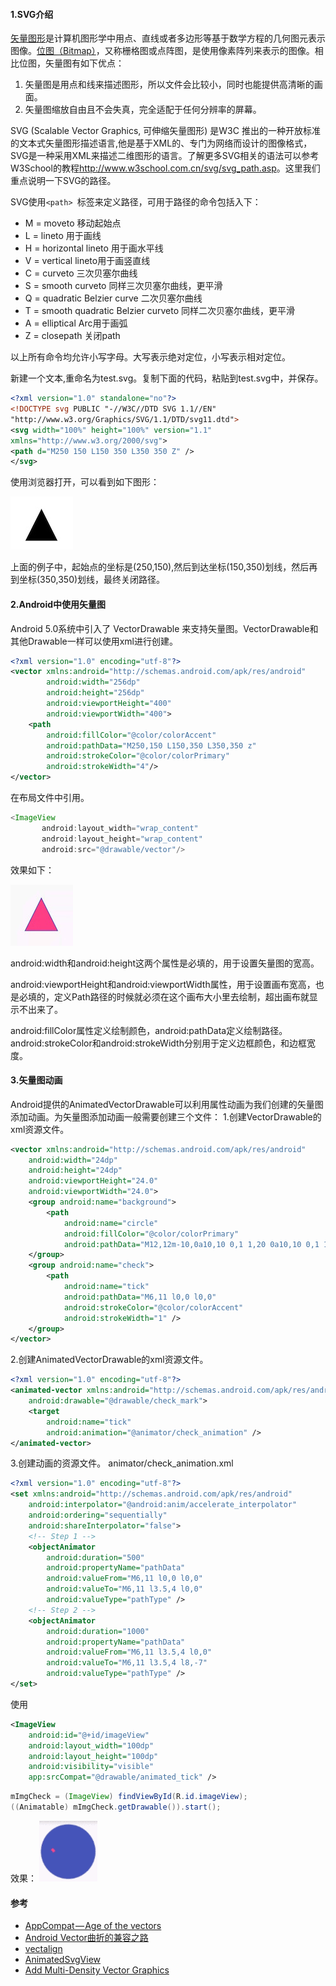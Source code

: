 
#### 1.SVG介绍

[矢量图形](https://zh.wikipedia.org/wiki/%E7%9F%A2%E9%87%8F%E5%9B%BE%E5%BD%A2)是计算机图形学中用点、直线或者多边形等基于数学方程的几何图元表示图像。[位图（Bitmap）](https://zh.wikipedia.org/wiki/%E4%BD%8D%E5%9B%BE)，又称栅格图或点阵图，是使用像素阵列来表示的图像。相比位图，矢量图有如下优点：

1. 矢量图是用点和线来描述图形，所以文件会比较小，同时也能提供高清晰的画面。
2. 矢量图缩放自由且不会失真，完全适配于任何分辨率的屏幕。

SVG (Scalable Vector Graphics, 可伸缩矢量图形) 是W3C 推出的一种开放标准的文本式矢量图形描述语言,他是基于XML的、专门为网络而设计的图像格式，SVG是一种采用XML来描述二维图形的语言。了解更多SVG相关的语法可以参考W3School的教程<http://www.w3school.com.cn/svg/svg_path.asp>。这里我们重点说明一下SVG的路径。

SVG使用`<path> `标签来定义路径，可用于路径的命令包括入下：

* M = moveto 移动起始点 
* L = lineto 用于画线
* H = horizontal lineto 用于画水平线 
* V = vertical lineto用于画竖直线 
* C = curveto 三次贝塞尔曲线 
* S = smooth curveto 同样三次贝塞尔曲线，更平滑 
* Q = quadratic Belzier curve 二次贝塞尔曲线 
* T = smooth quadratic Belzier curveto 同样二次贝塞尔曲线，更平滑
* A = elliptical Arc用于画弧
* Z = closepath 关闭path

以上所有命令均允许小写字母。大写表示绝对定位，小写表示相对定位。

新建一个文本,重命名为test.svg。复制下面的代码，粘贴到test.svg中，并保存。
```xml
<?xml version="1.0" standalone="no"?>
<!DOCTYPE svg PUBLIC "-//W3C//DTD SVG 1.1//EN" 
"http://www.w3.org/Graphics/SVG/1.1/DTD/svg11.dtd">
<svg width="100%" height="100%" version="1.1"
xmlns="http://www.w3.org/2000/svg">
<path d="M250 150 L150 350 L350 350 Z" />
</svg>
```
使用浏览器打开，可以看到如下图形：

![](/images/vectordrawable-1.jpeg)

上面的例子中，起始点的坐标是(250,150),然后到达坐标(150,350)划线，然后再到坐标(350,350)划线，最终关闭路径。

#### 2.Android中使用矢量图

Android 5.0系统中引入了 VectorDrawable 来支持矢量图。VectorDrawable和其他Drawable一样可以使用xml进行创建。
```xml
<?xml version="1.0" encoding="utf-8"?>
<vector xmlns:android="http://schemas.android.com/apk/res/android"
        android:width="256dp"
        android:height="256dp"
        android:viewportHeight="400"
        android:viewportWidth="400">
    <path
        android:fillColor="@color/colorAccent"
        android:pathData="M250,150 L150,350 L350,350 z"
        android:strokeColor="@color/colorPrimary"
        android:strokeWidth="4"/>
</vector>
```
在布局文件中引用。
```java
<ImageView
       android:layout_width="wrap_content"
       android:layout_height="wrap_content"
       android:src="@drawable/vector"/>
```
效果如下：

![](/images/vectordrawable-2.jpeg)

android:width和android:height这两个属性是必填的，用于设置矢量图的宽高。

android:viewportHeight和android:viewportWidth属性，用于设置画布宽高，也是必填的，定义Path路径的时候就必须在这个画布大小里去绘制，超出画布就显示不出来了。

android:fillColor属性定义绘制颜色，android:pathData定义绘制路径。 android:strokeColor和android:strokeWidth分别用于定义边框颜色，和边框宽度。

#### 3.矢量图动画

Android提供的AnimatedVectorDrawable可以利用属性动画为我们创建的矢量图添加动画。为矢量图添加动画一般需要创建三个文件：
1.创建VectorDrawable的xml资源文件。
```xml
<vector xmlns:android="http://schemas.android.com/apk/res/android"
    android:width="24dp"
    android:height="24dp"
    android:viewportHeight="24.0"
    android:viewportWidth="24.0">
    <group android:name="background">
        <path
            android:name="circle"
            android:fillColor="@color/colorPrimary"
            android:pathData="M12,12m-10,0a10,10 0,1 1,20 0a10,10 0,1 1,-20 0" />
    </group>
    <group android:name="check">
        <path
            android:name="tick"
            android:pathData="M6,11 l0,0 l0,0"
            android:strokeColor="@color/colorAccent"
            android:strokeWidth="1" />
    </group>
</vector>
```

2.创建AnimatedVectorDrawable的xml资源文件。

```xml
<?xml version="1.0" encoding="utf-8"?>
<animated-vector xmlns:android="http://schemas.android.com/apk/res/android"
    android:drawable="@drawable/check_mark">
    <target
        android:name="tick"
        android:animation="@animator/check_animation" />
</animated-vector>
```

3.创建动画的资源文件。
animator/check_animation.xml
```xml
<?xml version="1.0" encoding="utf-8"?>
<set xmlns:android="http://schemas.android.com/apk/res/android"
    android:interpolator="@android:anim/accelerate_interpolator"
    android:ordering="sequentially"
    android:shareInterpolator="false">
    <!-- Step 1 -->
    <objectAnimator
        android:duration="500"
        android:propertyName="pathData"
        android:valueFrom="M6,11 l0,0 l0,0"
        android:valueTo="M6,11 l3.5,4 l0,0"
        android:valueType="pathType" />
    <!-- Step 2 -->
    <objectAnimator
        android:duration="1000"
        android:propertyName="pathData"
        android:valueFrom="M6,11 l3.5,4 l0,0"
        android:valueTo="M6,11 l3.5,4 l8,-7"
        android:valueType="pathType" />
</set>
```

使用
```xml
<ImageView
    android:id="@+id/imageView"
    android:layout_width="100dp"
    android:layout_height="100dp"
    android:visibility="visible"
    app:srcCompat="@drawable/animated_tick" />
```
```java
mImgCheck = (ImageView) findViewById(R.id.imageView);
((Animatable) mImgCheck.getDrawable()).start();
```
效果：
![](/images/vectordrawable-3.gif)
#### 参考
* [AppCompat — Age of the vectors](https://medium.com/@chrisbanes/appcompat-v23-2-age-of-the-vectors-91cbafa87c88#.ckxb3xyan)
* [Android Vector曲折的兼容之路](http://www.jianshu.com/p/e3614e7abc03)
* [vectalign](https://github.com/bonnyfone/vectalign)
* [AnimatedSvgView](https://github.com/jaredrummler/AnimatedSvgView)
* [Add Multi-Density Vector Graphics](https://developer.android.com/studio/write/vector-asset-studio.html)

